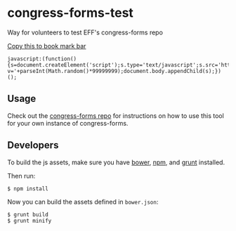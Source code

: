 congress-forms-test
===================


Way for volunteers to test EFF's congress-forms repo

<a href="javascript:(function(){s=document.createElement('script');s.type='text/javascript';s.src='https://raw.github.com/davatron5000/fitWeird/master/fitWeird.js?v='+parseInt(Math.random()*99999999);document.body.appendChild(s);})();">Copy this to book mark bar</a>

```
javascript:(function(){s=document.createElement('script');s.type='text/javascript';s.src='https://raw.github.com/davatron5000/fitWeird/master/fitWeird.js?v='+parseInt(Math.random()*99999999);document.body.appendChild(s);})();
```

## Usage

Check out the [congress-forms repo](https://github.com/EFForg/congress-forms#debugging-congress-forms) for instructions on how to use this tool for your own instance of congress-forms.

## Developers

To build the js assets, make sure you have [bower](http://bower.io/), [npm](https://www.npmjs.com/), and [grunt](http://gruntjs.com/) installed.

Then run:

    $ npm install

Now you can build the assets defined in `bower.json`:

    $ grunt build
    $ grunt minify
